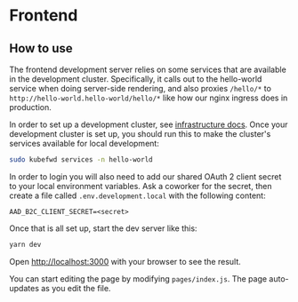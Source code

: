 # Frontend

## How to use

The frontend development server relies on some services that are available in the development cluster. Specifically, it calls out to the hello-world service when doing server-side rendering, and also proxies `/hello/*` to `http://hello-world.hello-world/hello/*` like how our nginx ingress does in production.

In order to set up a development cluster, see [infrastructure docs](../infrastructure/README.md). Once your development cluster is set up, you should run this to make the cluster's services available for local development:

```bash
sudo kubefwd services -n hello-world
```

In order to login you will also need to add our shared OAuth 2 client secret to your local environment variables. Ask a coworker for the secret, then create a file called `.env.development.local` with the following content:

```
AAD_B2C_CLIENT_SECRET=<secret>
```

Once that is all set up, start the dev server like this:

```bash
yarn dev
```

Open [http://localhost:3000](http://localhost:3000) with your browser to see the result.

You can start editing the page by modifying `pages/index.js`. The page auto-updates as you edit the file.
